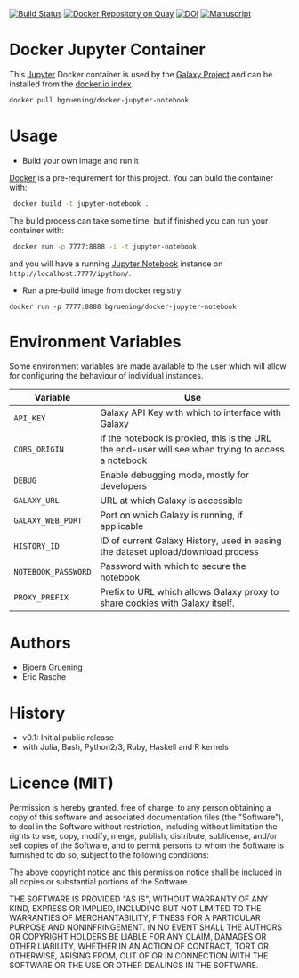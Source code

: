 [![Build Status](https://travis-ci.org/bgruening/docker-jupyter-notebook.svg?branch=master)](https://travis-ci.org/bgruening/docker-jupyter-notebook)
[![Docker Repository on Quay](https://quay.io/repository/bgruening/docker-jupyter-notebook/status "Docker Repository on Quay")](https://quay.io/repository/bgruening/docker-jupyter-notebook)
[![DOI](https://zenodo.org/badge/5466/bgruening/docker-jupyter-notebook.svg)](https://zenodo.org/badge/latestdoi/5466/bgruening/docker-jupyter-notebook)
[![Manuscript](https://img.shields.io/badge/DOI-10.1371/journal.pcbi.1005425-blue.svg)](https://doi.org/10.1371/journal.pcbi.1005425)



Docker Jupyter Container
========================


This [Jupyter](http://jupyter.org/) Docker container is used by the [Galaxy Project](https://galaxyproject.org/) and can be installed from the [docker.io index](https://registry.hub.docker.com/u/bgruening/docker-jupyter-notebook/).

```bash
docker pull bgruening/docker-jupyter-notebook
```

Usage
=====

* Build your own image and run it

 [Docker](https://www.docker.com) is a pre-requirement for this project. You can build the container with:
 ```bash
  docker build -t jupyter-notebook . 
 ```
 The build process can take some time, but if finished you can run your container with:
 ```bash
  docker run -p 7777:8888 -i -t jupyter-notebook
 ```
 and you will have a running [Jupyter Notebook](http://jupyter.org) instance on ``http://localhost:7777/ipython/``.

* Run a pre-build image from docker registry

 ``docker run -p 7777:8888 bgruening/docker-jupyter-notebook ``  


Environment Variables
=====================

Some environment variables are made available to the user which will allow for configuring the behaviour of individual instances.

Variable            | Use
------------------- | ---
`API_KEY`           | Galaxy API Key with which to interface with Galaxy
`CORS_ORIGIN`       | If the notebook is proxied, this is the URL the end-user will see when trying to access a notebook
`DEBUG`             | Enable debugging mode, mostly for developers
`GALAXY_URL`        | URL at which Galaxy is accessible
`GALAXY_WEB_PORT`   | Port on which Galaxy is running, if applicable
`HISTORY_ID`        | ID of current Galaxy History, used in easing the dataset upload/download process
`NOTEBOOK_PASSWORD` | Password with which to secure the notebook
`PROXY_PREFIX`      | Prefix to URL which allows Galaxy proxy to share cookies with Galaxy itself.


Authors
=======

 * Bjoern Gruening
 * Eric Rasche

History
=======

- v0.1: Initial public release
 - with Julia, Bash, Python2/3, Ruby, Haskell and R kernels 


Licence (MIT)
=============

Permission is hereby granted, free of charge, to any person obtaining a copy
of this software and associated documentation files (the "Software"), to deal
in the Software without restriction, including without limitation the rights
to use, copy, modify, merge, publish, distribute, sublicense, and/or sell
copies of the Software, and to permit persons to whom the Software is
furnished to do so, subject to the following conditions:

The above copyright notice and this permission notice shall be included in
all copies or substantial portions of the Software.

THE SOFTWARE IS PROVIDED "AS IS", WITHOUT WARRANTY OF ANY KIND, EXPRESS OR
IMPLIED, INCLUDING BUT NOT LIMITED TO THE WARRANTIES OF MERCHANTABILITY,
FITNESS FOR A PARTICULAR PURPOSE AND NONINFRINGEMENT. IN NO EVENT SHALL THE
AUTHORS OR COPYRIGHT HOLDERS BE LIABLE FOR ANY CLAIM, DAMAGES OR OTHER
LIABILITY, WHETHER IN AN ACTION OF CONTRACT, TORT OR OTHERWISE, ARISING FROM,
OUT OF OR IN CONNECTION WITH THE SOFTWARE OR THE USE OR OTHER DEALINGS IN
THE SOFTWARE.
